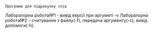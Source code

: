 	Програма для підрахунку слів
  Лабораторна робота№1 - вивід версії при аргуметі -v
  Лабораторна робота№2 - считування з файлу(-f), передача аргументу(-с), вивід допомоги(-h)